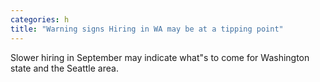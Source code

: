 ```yaml
---
categories: h
title: "Warning signs Hiring in WA may be at a tipping point"
---
```

Slower hiring in September may indicate what"s to come for Washington state and the Seattle area. 